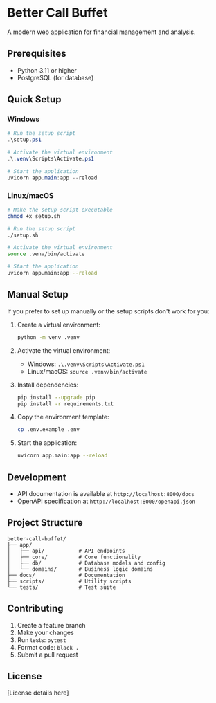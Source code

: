 # Better Call Buffet

A modern web application for financial management and analysis.

## Prerequisites

- Python 3.11 or higher
- PostgreSQL (for database)

## Quick Setup

### Windows
```powershell
# Run the setup script
.\setup.ps1

# Activate the virtual environment
.\.venv\Scripts\Activate.ps1

# Start the application
uvicorn app.main:app --reload
```

### Linux/macOS
```bash
# Make the setup script executable
chmod +x setup.sh

# Run the setup script
./setup.sh

# Activate the virtual environment
source .venv/bin/activate

# Start the application
uvicorn app.main:app --reload
```

## Manual Setup

If you prefer to set up manually or the setup scripts don't work for you:

1. Create a virtual environment:
   ```bash
   python -m venv .venv
   ```

2. Activate the virtual environment:
   - Windows: `.\.venv\Scripts\Activate.ps1`
   - Linux/macOS: `source .venv/bin/activate`

3. Install dependencies:
   ```bash
   pip install --upgrade pip
   pip install -r requirements.txt
   ```

4. Copy the environment template:
   ```bash
   cp .env.example .env
   ```

5. Start the application:
   ```bash
   uvicorn app.main:app --reload
   ```

## Development

- API documentation is available at `http://localhost:8000/docs`
- OpenAPI specification at `http://localhost:8000/openapi.json`

## Project Structure

```
better-call-buffet/
├── app/
│   ├── api/           # API endpoints
│   ├── core/          # Core functionality
│   ├── db/            # Database models and config
│   └── domains/       # Business logic domains
├── docs/              # Documentation
├── scripts/           # Utility scripts
└── tests/             # Test suite
```

## Contributing

1. Create a feature branch
2. Make your changes
3. Run tests: `pytest`
4. Format code: `black .`
5. Submit a pull request

## License

[License details here]
